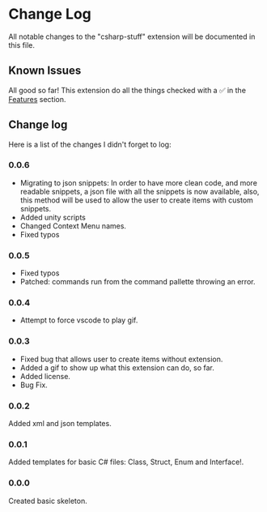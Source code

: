 # Change Log

All notable changes to the "csharp-stuff" extension will be documented in this file.

## Known Issues

 All good so far! This extension do all the things checked with a ✅ in the [Features](README.md/#features) section.

## Change log

 Here is a list of the changes I didn't forget to log:

### 0.0.6

- Migrating to json snippets: In order to have more clean code, and more readable snippets, a json file with all the snippets is now available, also, this method will be used to allow the user to create items with custom snippets.
- Added unity scripts
- Changed Context Menu names.
- Fixed typos

### 0.0.5

- Fixed typos
- Patched: commands run from the command pallette throwing an error.

### 0.0.4

- Attempt to force vscode to play gif.

### 0.0.3

- Fixed bug that allows user to create items without extension.
- Added a gif to show up what this extension can do, so far.
- Added license.
- Bug Fix.

### 0.0.2

Added xml and json templates.

### 0.0.1

Added templates for basic C# files: Class, Struct, Enum and Interface!.

### 0.0.0

Created basic skeleton.
